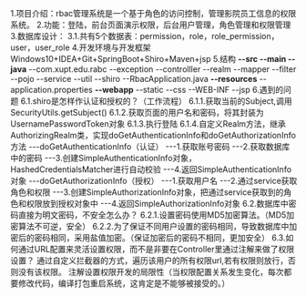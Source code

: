 1.项目介绍：rbac管理系统是一个基于角色的访问控制，管理影院员工信息的权限系统。
2.功能：登陆，前台页面演示权限，后台用户管理，角色管理和权限管理
3.数据库设计：
    3.1.共有5个数据表：permission，role，role_permission，user，user_role
4.开发环境与开发框架
    Windows10+IDEA+Git+SpringBoot+Shiro+Maven+jsp
5.结构
**--src
    --main
        --java**
            --com.xupt.edu.rabc
                --exception
                --controlller
                --realm
                --mapper
                --filter
                --pojo
                --service
                --util
                --shiro 
                --RbacApplication.java
        **--resources**
            --application.properties
        **--webapp**
            --static
                --css
            --WEB-INF
                --jsp
6.遇到的问题
    6.1.shiro是怎样作认证和授权的？（工作流程）
        6.1.1.获取当前的Subject,调用SecurityUtils.getSubject()
        6.1.2.获取页面的用户名和密码，将其封装为UsernamePasswordToken对象
        6.1.3.执行登陆
        6.1.4.自定义Realm方法，继承AuthorizingRealm类，实现doGetAuthenticationInfo和doGetAuthorizationInfo方法
            ---doGetAuthenticationInfo（认证）
                ---1.获取账号密码
                ---2.获取数据库中的密码
                ---3.创建SimpleAuthenticationInfo对象，HashedCredentialsMatcher进行自动校验
                ---4.返回SimpleAuthenticationInfo对象
            ---doGetAuthorizationInfo（授权）
                ---1.获取用户名
                ---2.通过service获取角色和权限
                ---3.创建SimpleAuthorizationInfo对象，把通过service获取到的角色和权限放到授权对象中
                ---4.返回SimpleAuthorizationInfo对象
    6.2.数据库中密码直接为明文密码，不安全怎么办？
        6.2.1.设置密码使用MD5加密算法。（MD5加密算法不可逆，安全）
        6.2.2.为了保证不同用户设置的密码相同，导致数据库中加密后的密码相同，采用盐值加密。（保证加密后的密码不相同，更加安全）
    6.3.如何通过URL配置来灵活设置权限，而不是非要在Controller里通过注解来做了权限设置？
        通过自定义拦截器的方式，遍历该用户的所有权限url,若有权限则放行，否则没有该权限。
        注解设置权限开发的局限性（当权限配置关系发生变化，每次都要修改代码，编译打包重启系统，这肯定是不能够被接受的。）
